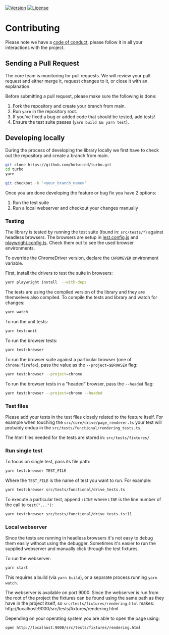 [![Version](https://img.shields.io/npm/v/@hotwired/turbo)](https://www.npmjs.com/package/@hotwired/turbo)
[![License](https://img.shields.io/github/license/hotwired/turbo)](https://github.com/hotwired/turbo)

# Contributing

Please note we have a [code of conduct](https://github.com/hotwired/turbo/blob/main/CODE_OF_CONDUCT.md), please follow it in all your interactions with the project.

## Sending a Pull Request

The core team is monitoring for pull requests. We will review your pull request and either merge it, request changes to it, or close it with an explanation.

Before submitting a pull request, please make sure the following is done:

1. Fork the repository and create your branch from main.
2. Run `yarn` in the repository root.
3. If you’ve fixed a bug or added code that should be tested, add tests!
4. Ensure the test suite passes (`yarn build && yarn test`).

## Developing locally

During the process of developing the library locally we first have to check out the repository and create a branch from main.

```bash
git clone https://github.com/hotwired/turbo.git
cd turbo
yarn
```

```bash
git checkout -b '<your_branch_name>'
```

Once you are done developing the feature or bug fix you have 2 options:

1. Run the test suite
2. Run a local webserver and checkout your changes manually

### Testing

The library is tested by running the test suite (found in: `src/tests/*`) against headless browsers. The browsers are setup in [jest.config.js](./jest.config.js) and [playwright.config.ts](./playwright.config.ts). Check them out to see the used browser environments.

To override the ChromeDriver version, declare the `CHROMEVER` environment
variable.

First, install the drivers to test the suite in browsers:

```bash
yarn playwright install  --with-deps
```

The tests are using the compiled version of the library and they are themselves also compiled. To compile the tests and library and watch for changes:

```bash
yarn watch
```

To run the unit tests:

```bash
yarn test:unit
```

To run the browser tests:

```bash
yarn test:browser
```

To run the browser suite against a particular browser (one of
`chrome|firefox`), pass the value as the `--project=$BROWSER` flag:

```bash
yarn test:browser --project=chrome
```

To run the browser tests in a "headed" browser, pass the `--headed` flag:

```bash
yarn test:browser --project=chrome --headed
```

### Test files

Please add your tests in the test files closely related to the feature itself. For example when touching the `src/core/drive/page_renderer.ts` your test will probably endup in the `src/tests/functional/rendering_tests.ts`.

The html files needed for the tests are stored in: `src/tests/fixtures/`

### Run single test

To focus on single test, pass its file path:

```bash
yarn test:browser TEST_FILE
```

Where the `TEST_FILE` is the name of test you want to run. For example:

```bash
yarn test:browser src/tests/functional/drive_tests.ts
```

To execute a particular test, append `:LINE` where `LINE` is the line number of
the call to `test("...")`:

```bash
yarn test:browser src/tests/functional/drive_tests.ts:11
```

### Local webserver

Since the tests are running in headless browsers it's not easy to debug them easily without using the debugger. Sometimes it's easier to run the supplied webserver and manually click through the test fixtures.

To run the webserver:

```bash
yarn start
```

This requires a build (via `yarn build`), or a separate process running `yarn watch`.

The webserver is available on port 9000. Since the webserver is run from the root of the project the fixtures can be found using the same path as they have in the project itself, so `src/tests/fixtures/rendering.html` makes: http://localhost:9000/src/tests/fixtures/rendering.html

Depending on your operating system you are able to open the page using:

```bash
open http://localhost:9000/src/tests/fixtures/rendering.html
```
